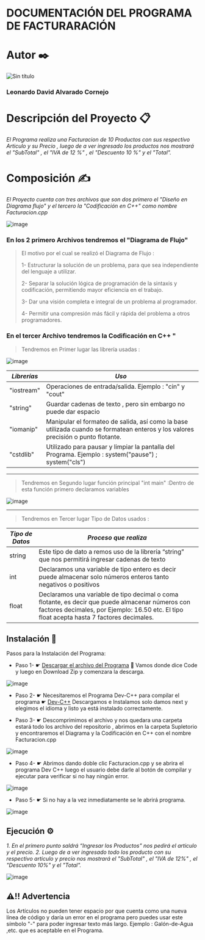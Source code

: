 
# DOCUMENTACIÓN DEL PROGRAMA DE FACTURARACIÓN

# Autor ✒️
![Sin título](https://user-images.githubusercontent.com/87637743/127600567-1108c229-1f79-4db6-b719-682b6cc80813.png)
### Leonardo David Alvarado Cornejo

# Descripción del Proyecto 📋

*El Programa realiza una Facturacion de 10 Productos con sus respectivo Articulo y su Precio , luego de a ver ingresado los productos nos mostrará el "SubTotal" , el "IVA de 12 %" , el "Descuento 10 %" y el "Total".*

# Composición ✍

*El Proyecto cuenta con tres archivos que son dos primero el "Diseño en Diagrama flujo" y el tercero la "Codificación en C++" como nombre Facturacion.cpp*


![image](https://user-images.githubusercontent.com/87637743/127602307-cc65926c-be08-484a-83a3-ed8fbd53428c.png)

### En los 2 primero Archivos tendremos el "Diagrama de Flujo"

>El motivo por el cual se realizó el Diagrama de Flujo :
>
>1- Estructurar la solución de un problema, para que sea independiente del lenguaje a utilizar.
>
>2- Separar la solución lógica de programación de la sintaxis y codificación, permitiendo mayor eficiencia en el trabajo.
>
>3- Dar una visión completa e integral de un problema al programador.
>
>4- Permitir una compresión más fácil y rápida del problema a otros programadores.


### En el tercer Archivo tendremos la Codificación en C++ "


>Tendremos en Primer lugar las librería usadas :



![image](https://user-images.githubusercontent.com/87637743/127614495-49afe948-2ed5-4602-9403-3112bb1a4d39.png)



| *Librerías*   | *Uso*      |
| ------------- | -------------------------- |
|  "iostream"   |  Operaciones de entrada/salida. Ejemplo : "cin" y "cout" |
|  "string"     | Guardar cadenas de texto , pero sin embargo no puede dar espacio | 
|  "iomanip"    | Manipular el formateo de salida, así como la base utilizada cuando se formatean enteros y los valores precisión o punto flotante. | 
|  "cstdlib"    | Utilizado para pausar y limpiar la pantalla del Programa. Ejemplo : system("pause") ; system("cls")  |
---
>Tendremos en Segundo lugar función principal "int main" :Dentro de esta función primero declaramos variables


![image](https://user-images.githubusercontent.com/87637743/127614608-28ee60a6-27c7-471b-a0e3-b9ca52d862d0.png)



---
>Tendremos en Tercer lugar Tipo de Datos usados :

|   *Tipo de Datos*    |    *Proceso que realiza*     |
|  ------------------  | ---------------------------- |
|         string  | Este tipo de dato a remos uso de la librería “string” que nos permitirá ingresar cadenas de texto |
|       int  | Declaramos una variable de tipo entero es decir puede almacenar solo números enteros tanto negativos o positivos |
|      float | Declaramos una variable de tipo decimal o coma flotante, es decir que puede almacenar números con factores decimales, por Ejemplo: 16.50 etc. El tipo float acepta hasta 7 factores decimales. |


## Instalación 🔧

Pasos para la Instalación del Programa:

* Paso 1- ☛ [Descargar el archivo del Programa](https://github.com/Leonardo-David-Alvarado-Cornejo/Supletorio.git) 📁 Vamos donde dice Code y luego en Download Zip y comenzara la descarga.

![image](https://user-images.githubusercontent.com/87637743/127616999-d871bb0d-8638-40e2-8375-8f002d69760d.png)

* Paso 2- ☛ Necesitaremos el Programa Dev-C++ para compilar el programa  ☛ [Dev-C++](https://sourceforge.net/projects/orwelldevcpp/) Descargamos e Instalamos solo damos next y elegimos el idioma y listo ya está instalado correctamente.

* Paso 3- ☛ Descomprimimos el archivo y nos quedara una carpeta estará todo los archivo del repositorio , abrimos en la carpeta Supletorio y encontraremos el Diagrama y la Codificación en C++ con el nombre Facturacion.cpp

![image](https://user-images.githubusercontent.com/87637743/127618872-1f72db40-39bb-427c-a2f6-cd0d03b5a839.png)

* Paso 4- ☛ Abrimos dando doble clic Facturacion.cpp y se abrira el programa Dev C++ luego el usuario debe darle al botón de compilar y ejecutar para verificar si no hay ningún error.

![image](https://user-images.githubusercontent.com/87637743/127619535-5a8dcc08-db37-4801-b4d5-40b00155adc0.png)

* Paso 5- ☛ Si no hay a la vez inmediatamente se le abrirá programa.

![image](https://user-images.githubusercontent.com/87637743/127620757-7d545c25-3a38-4dc4-92ab-a83915b6338c.png)

## Ejecución ⚙️

*1. En el primero punto saldrá “Ingresar los Productos" nos pedirá el articulo y el precio.* 
*2. Luego de a ver ingresado todo los producto con su respectivo articulo y precio nos mostrará el "SubTotal" , el "IVA de 12%" , el "Descuento 10%" y el "Total".*

![image](https://user-images.githubusercontent.com/87637743/127622939-5e092581-58bd-4adb-bb72-b83929a4a2e6.png)


## ⚠️!! Advertencia 

Los Artículos no pueden tener espacio por que cuenta como una nueva línea de código y daría un error en el programa pero puedes usar  este símbolo "-" para poder ingresar texto más largo. Ejemplo : Galón-de-Agua ,etc. que es aceptable en el Programa.

